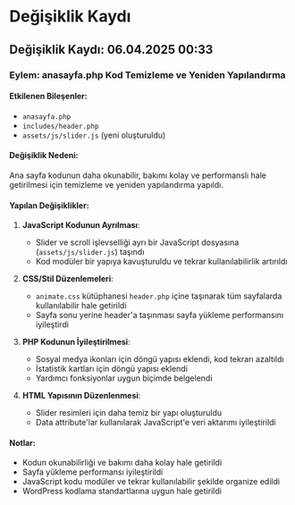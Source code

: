 # Değişiklik Kaydı

## Değişiklik Kaydı: 06.04.2025 00:33

### Eylem: anasayfa.php Kod Temizleme ve Yeniden Yapılandırma

#### Etkilenen Bileşenler:
- `anasayfa.php`
- `includes/header.php`
- `assets/js/slider.js` (yeni oluşturuldu)

#### Değişiklik Nedeni:
Ana sayfa kodunun daha okunabilir, bakımı kolay ve performanslı hale getirilmesi için temizleme ve yeniden yapılandırma yapıldı.

#### Yapılan Değişiklikler:
1. **JavaScript Kodunun Ayrılması**:
   - Slider ve scroll işlevselliği ayrı bir JavaScript dosyasına (`assets/js/slider.js`) taşındı
   - Kod modüler bir yapıya kavuşturuldu ve tekrar kullanılabilirlik artırıldı

2. **CSS/Stil Düzenlemeleri**:
   - `animate.css` kütüphanesi `header.php` içine taşınarak tüm sayfalarda kullanılabilir hale getirildi
   - Sayfa sonu yerine header'a taşınması sayfa yükleme performansını iyileştirdi

3. **PHP Kodunun İyileştirilmesi**:
   - Sosyal medya ikonları için döngü yapısı eklendi, kod tekrarı azaltıldı
   - İstatistik kartları için döngü yapısı eklendi
   - Yardımcı fonksiyonlar uygun biçimde belgelendi

4. **HTML Yapısının Düzenlenmesi**:
   - Slider resimleri için daha temiz bir yapı oluşturuldu
   - Data attribute'lar kullanılarak JavaScript'e veri aktarımı iyileştirildi

#### Notlar:
- Kodun okunabilirliği ve bakımı daha kolay hale getirildi
- Sayfa yükleme performansı iyileştirildi
- JavaScript kodu modüler ve tekrar kullanılabilir şekilde organize edildi
- WordPress kodlama standartlarına uygun hale getirildi
